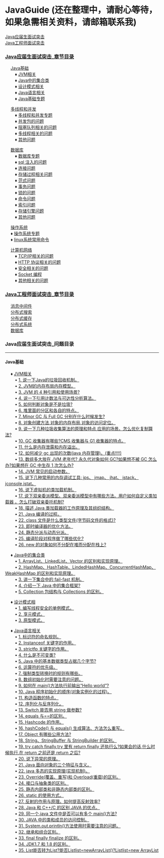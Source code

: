# JavaGuide (还在整理中，请耐心等待，如果急需相关资料，请邮箱联系我)
<a href="#1">Java应届生面试突击</a> <br>
<a href="#2">Java工程师面试突击</a>

### <a href="#1">Java应届生面试突击_章节目录</a> <br>
&ensp;&ensp; <a href="#11">Java基础</a> <br>
&ensp;&ensp;&ensp;&ensp; ♦ <a href="#111">JVM相关</a> <br>
&ensp;&ensp;&ensp;&ensp; ♦ <a href="#112">Java中的集合类</a> <br>
&ensp;&ensp;&ensp;&ensp; ♦ <a href="#113">设计模式相关</a> <br>
&ensp;&ensp;&ensp;&ensp; ♦ <a href="#114">Java语言相关</a> <br>
&ensp;&ensp;&ensp;&ensp; ♦ <a href="#115">Java基础专题</a> <br>

&ensp;&ensp; <a href="#12">多线程和并发</a> <br>
&ensp;&ensp;&ensp;&ensp; ♦ <a href="#121">多线程和并发专题</a> <br>
&ensp;&ensp;&ensp;&ensp; ♦ <a href="#122">并发包的问题</a> <br>
&ensp;&ensp;&ensp;&ensp; ♦ <a href="#123">阻塞队列相关的问题</a> <br>
&ensp;&ensp;&ensp;&ensp; ♦ <a href="#124">多线程相关的问题</a> <br>
&ensp;&ensp;&ensp;&ensp; ♦ <a href="#125">其他问题</a> <br>

&ensp;&ensp;  <a href="#13">数据库</a> <br>
&ensp;&ensp;&ensp;&ensp; ♦ <a href="#131">数据库专题</a> <br>
&ensp;&ensp;&ensp;&ensp; ♦ <a href="#132">sql 注入的问题</a> <br>
&ensp;&ensp;&ensp;&ensp; ♦ <a href="#133">连接问题</a> <br>
&ensp;&ensp;&ensp;&ensp; ♦ <a href="#134">存储过程相关问题</a> <br>
&ensp;&ensp;&ensp;&ensp; ♦ <a href="#135">范式问题</a> <br>
&ensp;&ensp;&ensp;&ensp; ♦ <a href="#136">事务问题</a> <br>
&ensp;&ensp;&ensp;&ensp; ♦ <a href="#137">锁的问题</a> <br>
&ensp;&ensp;&ensp;&ensp; ♦ <a href="#138">命令问题</a> <br>
&ensp;&ensp;&ensp;&ensp; ♦ <a href="#139">索引问题</a> <br>
&ensp;&ensp;&ensp;&ensp; ♦ <a href="#1310">存储引擎问题</a> <br>
&ensp;&ensp;&ensp;&ensp; ♦ <a href="#1311">其他问题</a> <br>

&ensp;&ensp;  <a href="#14">操作系统</a> <br> 
&ensp;&ensp; ♦ <a href="#141">操作系统专题</a> <br>
&ensp;&ensp; ♦ <a href="#141">linux系统常用命令</a> <br>

&ensp;&ensp;  <a href="#15">计算机网络</a> <br>
&ensp;&ensp;&ensp;&ensp; ♦ <a href="#15">TCP/IP相关的问题</a> <br>
&ensp;&ensp;&ensp;&ensp; ♦ <a href="#15">HTTP 协议相关的问题</a> <br>
&ensp;&ensp;&ensp;&ensp; ♦ <a href="#15">安全相关的问题</a> <br>
&ensp;&ensp;&ensp;&ensp; ♦ <a href="#15">Socket 编程</a> <br>
&ensp;&ensp;&ensp;&ensp; ♦ <a href="#15">其他相关的问题</a> <br>

### <a href="#2">Java工程师面试突击_章节目录</a> <br>
&ensp;&ensp;  <a href="#21">消息中间件</a> <br>
&ensp;&ensp;  <a href="#22">分布式搜索</a> <br>
&ensp;&ensp;  <a href="#23">分布式缓存</a> <br>
&ensp;&ensp;  <a href="#24">分布式系统</a> <br>
&ensp;&ensp;  <a href="#25">数据库</a> <br>


### <a name="1">Java应届生面试突击_问题目录</a>

---
#### <a name="11">Java基础</a>
&ensp;&ensp; ♦ <a name="111">[JVM相关](https://github.com/JGPY/JavaGuide/blob/master/Java应届生面试突击/Java基础/01_JVM相关.md)</a> <br>
&ensp;&ensp;&ensp;&ensp; • [1. 说一下Java的垃圾回收机制。](https://github.com/JGPY/JavaGuide/blob/master/Java应届生面试突击/Java基础/01_JVM相关.md/#1) <br>
&ensp;&ensp;&ensp;&ensp; • [2. JVM的内存布局内存模型。](https://github.com/JGPY/JavaGuide/blob/master/Java应届生面试突击/Java基础/01_JVM相关.md/#2) <br>
&ensp;&ensp;&ensp;&ensp; • [3. JVM 的 4 种引用和使用场景?](https://github.com/JGPY/JavaGuide/blob/master/Java应届生面试突击/Java基础/01_JVM相关.md/#3) <br>
&ensp;&ensp;&ensp;&ensp; • [4. 说一下引用计数法与可达性分析算法。](https://github.com/JGPY/JavaGuide/blob/master/Java应届生面试突击/Java基础/01_JVM相关.md/#4) <br>
&ensp;&ensp;&ensp;&ensp; • [5. 如何判断对象是不是垃圾?](https://github.com/JGPY/JavaGuide/blob/master/Java应届生面试突击/Java基础/01_JVM相关.md/#5) <br>
&ensp;&ensp;&ensp;&ensp; • [6. 堆里面的分区和各自的特点。](https://github.com/JGPY/JavaGuide/blob/master/Java应届生面试突击/Java基础/01_JVM相关.md/#6) <br>
&ensp;&ensp;&ensp;&ensp; • [7. Minor GC 与 Full GC 分别在什么时候发生?](https://github.com/JGPY/JavaGuide/blob/master/Java应届生面试突击/Java基础/01_JVM相关.md/#7) <br>
&ensp;&ensp;&ensp;&ensp; • [8. 对象创建方法,对象的内存布局,对象的访问定位。](https://github.com/JGPY/JavaGuide/blob/master/Java应届生面试突击/Java基础/01_JVM相关.md/#8) <br>
&ensp;&ensp;&ensp;&ensp; • [9. 说一下几种垃圾收集算法的原理和特点,应用的场景。怎么优化复制算法?](https://github.com/JGPY/JavaGuide/blob/master/Java应届生面试突击/Java基础/01_JVM相关.md/#9) <br>
&ensp;&ensp;&ensp;&ensp; • [10. GC 收集器有哪些?CMS 收集器与 G1 收集器的特点。](https://github.com/JGPY/JavaGuide/blob/master/Java应届生面试突击/Java基础/01_JVM相关.md/#10) <br>
&ensp;&ensp;&ensp;&ensp; • [11. 什么是内存泄露和内存溢出。](https://github.com/JGPY/JavaGuide/blob/master/Java应届生面试突击/Java基础/01_JVM相关.md/#11) <br>
&ensp;&ensp;&ensp;&ensp; • [12. 如何减少 gc 出现的次数(java 内存管理)。(重点!!!!)](https://github.com/JGPY/JavaGuide/blob/master/Java应届生面试突击/Java基础/01_JVM相关.md/#12) <br>
&ensp;&ensp;&ensp;&ensp; • [13. 数组多大放在 JVM 老年代? 永久代对象如何 GC?如果想不被 GC 怎么办?如果想在 GC 中生存 1 次怎么办?](https://github.com/JGPY/JavaGuide/blob/master/Java应届生面试突击/Java基础/01_JVM相关.md/13) <br>
&ensp;&ensp;&ensp;&ensp; • [14. JVM 常见的启动参数。](https://github.com/JGPY/JavaGuide/blob/master/Java应届生面试突击/Java基础/01_JVM相关.md/#14) <br>
&ensp;&ensp;&ensp;&ensp; • [15. 说下几种常用的内存调试工具: jps、 jmap、 jhat、 jstack、 jconsole,jstat。](https://github.com/JGPY/JavaGuide/blob/master/Java应届生面试突击/Java基础/01_JVM相关.md/15) <br>
&ensp;&ensp;&ensp;&ensp; • [16. 说下虚拟机的类加载机制。](https://github.com/JGPY/JavaGuide/blob/master/Java应届生面试突击/Java基础/01_JVM相关.md/#16) <br>
&ensp;&ensp;&ensp;&ensp; • [17. 说下双亲委派模型。双亲委派模型中有哪些方法。用户如何自定义类加载器 。怎么打破双亲委托机制?](https://github.com/JGPY/JavaGuide/blob/master/Java应届生面试突击/Java基础/01_JVM相关.md/#17) <br>
&ensp;&ensp;&ensp;&ensp; • [18. 描述 Java 类加载器的工作原理及其组织结构。](https://github.com/JGPY/JavaGuide/blob/master/Java应届生面试突击/Java基础/01_JVM相关.md/#18) <br>
&ensp;&ensp;&ensp;&ensp; • [21. Java 编译的过程。](https://github.com/JGPY/JavaGuide/blob/master/Java应届生面试突击/Java基础/01_JVM相关.md/#21) <br>
&ensp;&ensp;&ensp;&ensp; • [22. class 文件是什么类型文件(字节码文件的格式)?](https://github.com/JGPY/JavaGuide/blob/master/Java应届生面试突击/Java基础/01_JVM相关.md/#22) <br>
&ensp;&ensp;&ensp;&ensp; • [23. 即时编译器的优化方法。](https://github.com/JGPY/JavaGuide/blob/master/Java应届生面试突击/Java基础/01_JVM相关.md/#23) <br>
&ensp;&ensp;&ensp;&ensp; • [24. 静态分派与动态分派。](https://github.com/JGPY/JavaGuide/blob/master/Java应届生面试突击/Java基础/01_JVM相关.md/#24) <br>
&ensp;&ensp;&ensp;&ensp; • [25. 编译阶段对程序做了哪些优化?](https://github.com/JGPY/JavaGuide/blob/master/Java应届生面试突击/Java基础/01_JVM相关.md/#25) <br>
&ensp;&ensp;&ensp;&ensp; • [26. new 的对象如何不分配在堆而分配在栈上?](https://github.com/JGPY/JavaGuide/blob/master/Java应届生面试突击/Java基础/01_JVM相关.md/#26) <br>

&ensp;&ensp; ♦ <a name="112">[Java中的集合类](https://github.com/JGPY/JavaGuide/blob/master/Java应届生面试突击/Java基础/02_Java中的集合类.md)</a> <br>
&ensp;&ensp;&ensp;&ensp; • [1. ArrayList、LinkedList、Vector 的区别和实现原理。](https://github.com/JGPY/JavaGuide/blob/master/Java应届生面试突击/Java基础/02_Java中的集合类.md/#1) <br>
&ensp;&ensp;&ensp;&ensp; • [2. HashMap、HashTable、LindedHashMap、ConcurrentHashMap、WeakHashMap 的区别和实现原理。](https://github.com/JGPY/JavaGuide/blob/master/Java应届生面试突击/Java基础/02_Java中的集合类.md/#2) <br>
&ensp;&ensp;&ensp;&ensp; • [3. 讲一下集合中的 fail-fast 机制。](https://github.com/JGPY/JavaGuide/blob/master/Java应届生面试突击/Java基础/02_Java中的集合类.md/#3) <br>
&ensp;&ensp;&ensp;&ensp; • [4. 介绍一下 Java 中的集合框架?](https://github.com/JGPY/JavaGuide/blob/master/Java应届生面试突击/Java基础/02_Java中的集合类.md/#4) <br>
&ensp;&ensp;&ensp;&ensp; • [5. Collection 包结构与 Collections 的区别。](https://github.com/JGPY/JavaGuide/blob/master/Java应届生面试突击/Java基础/02_Java中的集合类.md/#5) <br>

&ensp;&ensp; ♦ <a name="113">[设计模式相](https://github.com/JGPY/JavaGuide/blob/master/Java应届生面试突击/Java基础/03_设计模式相关.md)</a> <br>
&ensp;&ensp;&ensp;&ensp; • [1. 编写线程安全的单例模式。](https://github.com/JGPY/JavaGuide/blob/master/Java应届生面试突击/Java基础/03_设计模式相关.md/#1) <br>
&ensp;&ensp;&ensp;&ensp; • [2. 享元模式。](https://github.com/JGPY/JavaGuide/blob/master/Java应届生面试突击/Java基础/03_设计模式相关.md/#2) <br>
&ensp;&ensp;&ensp;&ensp; • [3. 原型模式。](https://github.com/JGPY/JavaGuide/blob/master/Java应届生面试突击/Java基础/03_设计模式相关.md/#3) <br>

&ensp;&ensp; ♦ <a name="114">[Java语言相关](https://github.com/JGPY/JavaGuide/blob/master/Java应届生面试突击/Java基础/04_Java语言相关.md)</a> <br>
&ensp;&ensp;&ensp;&ensp; • [1. 标识符的命名规则。](https://github.com/JGPY/JavaGuide/blob/master/Java应届生面试突击/Java基础/04_Java语言相关.md/#1) <br>
&ensp;&ensp;&ensp;&ensp; • [2. Instanceof 关键字的作用。](https://github.com/JGPY/JavaGuide/blob/master/Java应届生面试突击/Java基础/04_Java语言相关.md/#2) <br>
&ensp;&ensp;&ensp;&ensp; • [3. strictfp 关键字的作用。](https://github.com/JGPY/JavaGuide/blob/master/Java应届生面试突击/Java基础/04_Java语言相关.md/#3) <br>
&ensp;&ensp;&ensp;&ensp; • [4. 什么是不可变类?](https://github.com/JGPY/JavaGuide/blob/master/Java应届生面试突击/Java基础/04_Java语言相关.md/#4) <br>
&ensp;&ensp;&ensp;&ensp; • [5. Java 中的基本数据类型占据几个字节?](https://github.com/JGPY/JavaGuide/blob/master/Java应届生面试突击/Java基础/04_Java语言相关.md/#5) <br>
&ensp;&ensp;&ensp;&ensp; • [6. 运算符的优先级。](https://github.com/JGPY/JavaGuide/blob/master/Java应届生面试突击/Java基础/04_Java语言相关.md/#6) <br>
&ensp;&ensp;&ensp;&ensp; • [7. 强制类型转换时的规则有哪些。](https://github.com/JGPY/JavaGuide/blob/master/Java应届生面试突击/Java基础/04_Java语言相关.md/#7) <br>
&ensp;&ensp;&ensp;&ensp; • [8. 数组初始化时需要注意的问题。](https://github.com/JGPY/JavaGuide/blob/master/Java应届生面试突击/Java基础/04_Java语言相关.md/#8) <br>
&ensp;&ensp;&ensp;&ensp; • [9. 如何在 main()方法执行前输出“Hello world”?](https://github.com/JGPY/JavaGuide/blob/master/Java应届生面试突击/Java基础/04_Java语言相关.md/#9) <br>
&ensp;&ensp;&ensp;&ensp; • [10. Java 程序初始化的顺序(对象实例化的过程)。](https://github.com/JGPY/JavaGuide/blob/master/Java应届生面试突击/Java基础/04_Java语言相关.md/#10) <br>
&ensp;&ensp;&ensp;&ensp; • [11. 构造函数的特点。](https://github.com/JGPY/JavaGuide/blob/master/Java应届生面试突击/Java基础/04_Java语言相关.md/#11) <br>
&ensp;&ensp;&ensp;&ensp; • [12. 序列化与反序列化。](https://github.com/JGPY/JavaGuide/blob/master/Java应届生面试突击/Java基础/04_Java语言相关.md/#12) <br>
&ensp;&ensp;&ensp;&ensp; • [13. Switch 能否用 string 做参数?](https://github.com/JGPY/JavaGuide/blob/master/Java应届生面试突击/Java基础/04_Java语言相关.md/#13) <br>
&ensp;&ensp;&ensp;&ensp; • [14. equals 与==的区别。](https://github.com/JGPY/JavaGuide/blob/master/Java应届生面试突击/Java基础/04_Java语言相关.md/#14) <br>
&ensp;&ensp;&ensp;&ensp; • [15. Hashcode 的作用。](https://github.com/JGPY/JavaGuide/blob/master/Java应届生面试突击/Java基础/04_Java语言相关.md/#15) <br>
&ensp;&ensp;&ensp;&ensp; • [16. hashCode() 与 equals() 生成算法、方法怎么重写。](https://github.com/JGPY/JavaGuide/blob/master/Java应届生面试突击/Java基础/04_Java语言相关.md/#16) <br>
&ensp;&ensp;&ensp;&ensp; • [17. Object 有哪些公用方法?](https://github.com/JGPY/JavaGuide/blob/master/Java应届生面试突击/Java基础/04_Java语言相关.md/#17) <br>
&ensp;&ensp;&ensp;&ensp; • [18. String、StringBuffer 与 StringBuilder 的区别。](https://github.com/JGPY/JavaGuide/blob/master/Java应届生面试突击/Java基础/04_Java语言相关.md/#18) <br>
&ensp;&ensp;&ensp;&ensp; • [19. try catch finally,try 里有 return,finally 还执行么?如果会的话,什么时候执行,在 return 之前还是 return 之后?](https://github.com/JGPY/JavaGuide/blob/master/Java应届生面试突击/Java基础/04_Java语言相关.md/#19) <br>
&ensp;&ensp;&ensp;&ensp; • [20. 说下异常的原理。](https://github.com/JGPY/JavaGuide/blob/master/Java应届生面试突击/Java基础/04_Java语言相关.md/#20) <br>
&ensp;&ensp;&ensp;&ensp; • [21. Java 面向对象的三个特征与含义。](https://github.com/JGPY/JavaGuide/blob/master/Java应届生面试突击/Java基础/04_Java语言相关.md/#21) <br>
&ensp;&ensp;&ensp;&ensp; • [22. java 多态的实现原理(实现机制)。](https://github.com/JGPY/JavaGuide/blob/master/Java应届生面试突击/Java基础/04_Java语言相关.md/#22) <br>
&ensp;&ensp;&ensp;&ensp; • [23. Override(覆盖、重写)和 Overload(重载)的区别。](https://github.com/JGPY/JavaGuide/blob/master/Java应届生面试突击/Java基础/04_Java语言相关.md/#23) <br>
&ensp;&ensp;&ensp;&ensp; • [24. 接口与抽象类的区别。](https://github.com/JGPY/JavaGuide/blob/master/Java应届生面试突击/Java基础/04_Java语言相关.md/#24) <br>
&ensp;&ensp;&ensp;&ensp; • [25. 静态内部类和非静态内部类的区别。](https://github.com/JGPY/JavaGuide/blob/master/Java应届生面试突击/Java基础/04_Java语言相关.md/#25) <br>
&ensp;&ensp;&ensp;&ensp; • [26. static 的使用方式。](https://github.com/JGPY/JavaGuide/blob/master/Java应届生面试突击/Java基础/04_Java语言相关.md/#26) <br>
&ensp;&ensp;&ensp;&ensp; • [27. 反射的作用与原理。如何提高反射效率?](https://github.com/JGPY/JavaGuide/blob/master/Java应届生面试突击/Java基础/04_Java语言相关.md/#27) <br>
&ensp;&ensp;&ensp;&ensp; • [28. Java 和 C++/C 的区别,JAVA 的优点。](https://github.com/JGPY/JavaGuide/blob/master/Java应届生面试突击/Java基础/04_Java语言相关.md/#28) <br>
&ensp;&ensp;&ensp;&ensp; • [29. 同一个.java 文件中是否可以有多个 main()方法?](https://github.com/JGPY/JavaGuide/blob/master/Java应届生面试突击/Java基础/04_Java语言相关.md/#29) <br>
&ensp;&ensp;&ensp;&ensp; • [30. JAVA 中的类和成员的访问控制。](https://github.com/JGPY/JavaGuide/blob/master/Java应届生面试突击/Java基础/04_Java语言相关.md/#30) <br>
&ensp;&ensp;&ensp;&ensp; • [31. System.out.println()方法使用时需要注意的问题。](https://github.com/JGPY/JavaGuide/blob/master/Java应届生面试突击/Java基础/04_Java语言相关.md/#31) <br>
&ensp;&ensp;&ensp;&ensp; • [32. 继承和组合区别。](https://github.com/JGPY/JavaGuide/blob/master/Java应届生面试突击/Java基础/04_Java语言相关.md/#32) <br>
&ensp;&ensp;&ensp;&ensp; • [33. final finally finalize 的区别。](https://github.com/JGPY/JavaGuide/blob/master/Java应届生面试突击/Java基础/04_Java语言相关.md/#33) <br>
&ensp;&ensp;&ensp;&ensp; • [34. JDK1.7 和 1.8 的区别。](https://github.com/JGPY/JavaGuide/blob/master/Java应届生面试突击/Java基础/04_Java语言相关.md/#34) <br>
&ensp;&ensp;&ensp;&ensp; • [35. List<String>能否转为List<Object>?能否List<Object>list=newArrayList<String>()?List<String>list=new ArrayList<Object>()?原因?](https://github.com/JGPY/JavaGuide/blob/master/Java应届生面试突击/Java基础/04_Java语言相关.md/#35)<br>
&ensp;&ensp;&ensp;&ensp; • [36. 泛型的好处?](https://github.com/JGPY/JavaGuide/blob/master/Java应届生面试突击/Java基础/04_Java语言相关.md/#36) <br>

&ensp;&ensp; ♦ <a name="115">[Java基础专题](https://github.com/JGPY/JavaGuide/blob/master/Java应届生面试突击/Java基础/05_Java基础专题.md)</a> <br>
&ensp;&ensp;&ensp;&ensp; • [1. String 中的”+”操作是怎么回事?](https://github.com/JGPY/JavaGuide/blob/master/Java应届生面试突击/Java基础/05_Java基础专题.md/#1) <br>
&ensp;&ensp;&ensp;&ensp; • [2. StringBuilder 和 StringBuffer 底层是怎么实现的。](https://github.com/JGPY/JavaGuide/blob/master/Java应届生面试突击/Java基础/05_Java基础专题.md/#2) <br>
&ensp;&ensp;&ensp;&ensp; • [3. String 类中常用的方法。](https://github.com/JGPY/JavaGuide/blob/master/Java应届生面试突击/Java基础/05_Java基础专题.md/#3) <br>
&ensp;&ensp;&ensp;&ensp; • [4. 创建虚引用的时候,构造方法传入一个 ReferenceQueue,作用是什么。](https://github.com/JGPY/JavaGuide/blob/master/Java应届生面试突击/Java基础/05_Java基础专题.md/#4) <br>
&ensp;&ensp;&ensp;&ensp; • [5. 栈溢出的原因和解决方法。](https://github.com/JGPY/JavaGuide/blob/master/Java应届生面试突击/Java基础/05_Java基础专题.md/#5) <br>
&ensp;&ensp;&ensp;&ensp; • [6. HashMap的加载因子的作用。](https://github.com/JGPY/JavaGuide/blob/master/Java应届生面试突击/Java基础/05_Java基础专题.md/#6) <br>
&ensp;&ensp;&ensp;&ensp; • [7. HashMap中的 key 可以是任意对象吗?(Set 中元素的内容可以改变吗?)](https://github.com/JGPY/JavaGuide/blob/master/Java应届生面试突击/Java基础/05_Java基础专题.md/#7) <br>
&ensp;&ensp;&ensp;&ensp; • [8. 如果你定义一个类,包括学号,姓名,分数,如何把这个对象作为 key?](https://github.com/JGPY/JavaGuide/blob/master/Java应届生面试突击/Java基础/05_Java基础专题.md/#8) <br>
&ensp;&ensp;&ensp;&ensp; • [9. Java是如何实现跨平台的。](https://github.com/JGPY/JavaGuide/blob/master/Java应届生面试突击/Java基础/05_Java基础专题.md/#9) <br>
&ensp;&ensp;&ensp;&ensp; • [10. 什么是泛型,为什么要使用以及类型擦除。](https://github.com/JGPY/JavaGuide/blob/master/Java应届生面试突击/Java基础/05_Java基础专题.md/#10) <br>
&ensp;&ensp;&ensp;&ensp; • [11. Java中的 NIO,BIO 分别是什么。NIO 主要用来解决什么问题。](https://github.com/JGPY/JavaGuide/blob/master/Java应届生面试突击/Java基础/05_Java基础专题.md/#11) <br>
&ensp;&ensp;&ensp;&ensp; • [12. 面向对象的 6 个基本原则(设计模式的 6 个基本原则)。](https://github.com/JGPY/JavaGuide/blob/master/Java应届生面试突击/Java基础/05_Java基础专题.md/#12) <br>
&ensp;&ensp;&ensp;&ensp; • [13. JDK 源码中用到的设计模式 。](https://github.com/JGPY/JavaGuide/blob/master/Java应届生面试突击/Java基础/05_Java基础专题.md/#13) <br>              
&ensp;&ensp;&ensp;&ensp; • [14. 执行 Student s = new Student();在内存中做了哪些事情?](https://github.com/JGPY/JavaGuide/blob/master/Java应届生面试突击/Java基础/05_Java基础专题.md/#14) <br>
&ensp;&ensp;&ensp;&ensp; • [15. 你知道的开源软件有哪些?](https://github.com/JGPY/JavaGuide/blob/master/Java应届生面试突击/Java基础/05_Java基础专题.md/#15) <br>
&ensp;&ensp;&ensp;&ensp; • [16. String 型变量如何转成 int 型变量,反过来呢?](https://github.com/JGPY/JavaGuide/blob/master/Java应届生面试突击/Java基础/05_Java基础专题.md/#16) <br>
&ensp;&ensp;&ensp;&ensp; • [17. 怎么判断数组是 null 还是为空?](https://github.com/JGPY/JavaGuide/blob/master/Java应届生面试突击/Java基础/05_Java基础专题.md/#17) <br>
&ensp;&ensp;&ensp;&ensp; • [18. 怎样让一个线程放弃锁。](https://github.com/JGPY/JavaGuide/blob/master/Java应届生面试突击/Java基础/05_Java基础专题.md/#18) <br>
&ensp;&ensp;&ensp;&ensp; • [19. IO 里面常见的类。](https://github.com/JGPY/JavaGuide/blob/master/Java应届生面试突击/Java基础/05_Java基础专题.md/#19) <br>
&ensp;&ensp;&ensp;&ensp; • [20. xml 解析方式。](https://github.com/JGPY/JavaGuide/blob/master/Java应届生面试突击/Java基础/05_Java基础专题.md/#20) <br>
                                 
#### <a name="12">[多线程和并发](https://github.com/JGPY/JavaGuide/tree/master/Java应届生面试突击/多线程和并发)</a>
&ensp;&ensp; ♦ <a name="121">[多线程和并发专题](https://github.com/JGPY/JavaGuide/tree/master/Java应届生面试突击/多线程和并发/多线程和并发专题.md)</a> <br>
&ensp;&ensp;&ensp;&ensp; • [1. 什么是缓存一致性问题?如何解决呢?]() <br>
&ensp;&ensp;&ensp;&ensp; • []() <br>
&ensp;&ensp;&ensp;&ensp; • []() <br>
&ensp;&ensp;&ensp;&ensp; • []() <br>
&ensp;&ensp;&ensp;&ensp; • []() <br>
&ensp;&ensp;&ensp;&ensp; • []() <br>
&ensp;&ensp;&ensp;&ensp; • []() <br>
&ensp;&ensp;&ensp;&ensp; • []() <br>
&ensp;&ensp; ♦ <a name="122">[并发包的问题](https://github.com/JGPY/JavaGuide/tree/master/Java应届生面试突击/多线程和并发/并发包的问题.md)</a> <br>
&ensp;&ensp;&ensp;&ensp; • []() <br>
&ensp;&ensp;&ensp;&ensp; • []() <br>
&ensp;&ensp; ♦ <a name="123">[阻塞队列相关的问题](https://github.com/JGPY/JavaGuide/tree/master/Java应届生面试突击/多线程和并发/阻塞队列相关的问题.md)</a> <br>
&ensp;&ensp;&ensp;&ensp; • []() <br>
&ensp;&ensp;&ensp;&ensp; • []() <br>
&ensp;&ensp; ♦ <a name="124">[多线程相关的问题](https://github.com/JGPY/JavaGuide/tree/master/Java应届生面试突击/多线程和并发/多线程相关的问题.md)</a> <br>
&ensp;&ensp;&ensp;&ensp; • []() <br>
&ensp;&ensp;&ensp;&ensp; • []() <br>
&ensp;&ensp; ♦ <a name="125">[其他问题z](https://github.com/JGPY/JavaGuide/tree/master/Java应届生面试突击/多线程和并发/其他问题.md)</a> <br>
&ensp;&ensp;&ensp;&ensp; • []() <br>
&ensp;&ensp;&ensp;&ensp; • []() <br>

#### <a name="13">[数据库](./Java应届生面试突击/数据库)</a>
&ensp;&ensp; ♦ <a name="131">[数据库专题](./Java应届生面试突击/数据库/01_数据库专题.md)</a> <br>
&ensp;&ensp;&ensp;&ensp; • [优化查询的方法？]() <br>
&ensp;&ensp;&ensp;&ensp; • [如果有一个特别大的访问量到数据库上，怎么做优化？]() <br>
&ensp;&ensp; ♦ <a name="132">[sql注入的问题](./Java应届生面试突击/数据库/02_sql注入的问题.md)</a> <br>
&ensp;&ensp;&ensp;&ensp; • [SQL语句应该考虑哪些安全问题？]() <br>
&ensp;&ensp;&ensp;&ensp; • [什么叫SQL注入，如何防止？请举例说明。]() <br>
&ensp;&ensp; ♦ <a name="133">[连接问题](./Java应届生面试突击/数据库/03_涉及连接的问题.md)</a> <br>
&ensp;&ensp;&ensp;&ensp; • [内连接与外链接的区别？]() <br>
&ensp;&ensp;&ensp;&ensp; • [inner join 和 left join 的性能比较。]() <br>
&ensp;&ensp;&ensp;&ensp; • [联合查询的索引使用]() <br>
&ensp;&ensp;&ensp;&ensp; • [数据库中两个表求交集、并集、差集。]() <br>
&ensp;&ensp; ♦ <a name="134">[存储过程相关问题](./Java应届生面试突击/数据库/04_涉及存储过程的问题.md)</a> <br>
&ensp;&ensp;&ensp;&ensp; • [存储过程的概念以及优缺点是什么。]() <br>
&ensp;&ensp; ♦ <a name="135">[范式问题](./Java应届生面试突击/数据库/05_涉及范式的问题.md)</a> <br>
&ensp;&ensp;&ensp;&ensp; • [数据库的三级范式？]() <br>
&ensp;&ensp; ♦ <a name="136">[事务问题](./Java应届生面试突击/数据库/06_涉及事务的问题.md)</a> <br>
&ensp;&ensp;&ensp;&ensp; • [数据库事务正确执行的四个基本要素（事务的四个属性）。]() <br>
&ensp;&ensp;&ensp;&ensp; • [并发事务带来的问题。]() <br>
&ensp;&ensp;&ensp;&ensp; • [并发控制的方式（如何解决并发问题）]() <br>
&ensp;&ensp;&ensp;&ensp; • [数据库事物的隔离级别介绍、举例说明。]() <br>
&ensp;&ensp;&ensp;&ensp; • [MySQL事务控制语句]() <br>
&ensp;&ensp;&ensp;&ensp; • [数据库怎么保证数据的一致性。]() <br>
&ensp;&ensp; ♦ <a name="137">[锁的问题](./Java应届生面试突击/数据库/07_涉及锁的问题.md)</a> <br>
&ensp;&ensp;&ensp;&ensp; • [如何并发访问数据库]() <br>
&ensp;&ensp;&ensp;&ensp; • [说下数据库的锁机制，数据库中都有哪些锁。]() <br>
&ensp;&ensp;&ensp;&ensp; • [MySQL锁的粒度（即锁的级别）]() <br>
&ensp;&ensp;&ensp;&ensp; • [乐观锁和悲观锁的概念，实现方式和使用场景。]() <br>
&ensp;&ensp; ♦ <a name="138">[命令问题](./Java应届生面试突击/数据库/08_涉及命令的问题.md)</a> <br>
&ensp;&ensp;&ensp;&ensp; • [truncate 与 delete 的区别是什么？]() <br>
&ensp;&ensp;&ensp;&ensp; • [SQL的授权语句和收回权限语句？]() <br>
&ensp;&ensp;&ensp;&ensp; • [怎么新加一行记录，怎么添加一个列字段，修改列？]() <br>
&ensp;&ensp;&ensp;&ensp; • [Select Count(*)和Select Count(数字)以及Select Count(column)区别。]() <br>
&ensp;&ensp;&ensp;&ensp; • [EXISTS关键字的使用方法？]() <br>
&ensp;&ensp;&ensp;&ensp; • [例题]() <br>
&ensp;&ensp;&ensp;&ensp; • [判断表的字段值是否为空]() <br>

&ensp;&ensp; ♦ <a name="139">[索引问题](./Java应届生面试突击/数据库/09_涉及索引的问题.md)</a> <br>
&ensp;&ensp;&ensp;&ensp; • [索引的优缺点]() <br>
&ensp;&ensp;&ensp;&ensp; • [索引有哪些？]() <br>
&ensp;&ensp;&ensp;&ensp; • [数据库索引的原理（实现）]() <br>
&ensp;&ensp;&ensp;&ensp; • [MySQL的B+树索引的优点？为什么不用二叉树？B-树和B+树为什么比红黑树更合适？]() <br>
&ensp;&ensp;&ensp;&ensp; • [建索引的几大原则]() <br>
&ensp;&ensp; ♦ <a name="1310">[存储引擎问题](./Java应届生面试突击/数据库/10_涉及存储引擎的问题.md)</a> <br>
&ensp;&ensp;&ensp;&ensp; • [MySQL中Mylsam与InnoDB的区别，至少5点。]() <br>
&ensp;&ensp;&ensp;&ensp; • [例题]() <br>
&ensp;&ensp; ♦ <a name="1322">[其他问题](./Java应届生面试突击/数据库/11_其他问题.md)</a> <br>
&ensp;&ensp;&ensp;&ensp; • [如果在数据库上进行误操作该怎么处理。]() <br>
&ensp;&ensp;&ensp;&ensp; • [数据库在进行水平分表之后，SQL分页查询该怎么进行？分表之后想让一个id多个表示自增的，效率实现。数据库中的分页查询怎么写？]() <br>
&ensp;&ensp;&ensp;&ensp; • [关系型数据库和非关系型数据库的区别]() <br>
&ensp;&ensp;&ensp;&ensp; • [数据库连接池的原理？连接池使用什么数据结构实现？实现连接池？]() <br>

#### <a name="14">[操作系统](https://github.com/JGPY/JavaGuide/tree/master/Java应届生面试突击/操作系统)</a>
&ensp;&ensp; ♦ <a name="141">[操作系统专题](https://github.com/JGPY/JavaGuide/tree/master/Java应届生面试突击/操作系统/操作系统专题.md)</a> <br>
&ensp;&ensp;&ensp;&ensp; • []() <br>
&ensp;&ensp;&ensp;&ensp; • []() <br>

#### <a name="15">[计算机网络](https://github.com/JGPY/JavaGuide/tree/master/Java应届生面试突击/操作系统/计算机网络.md)</a>
&ensp;&ensp; ♦ <a name="151">[TCP/IP相关的问题](https://github.com/JGPY/JavaGuide/tree/master/Java应届生面试突击/操作系统/TCP_IP相关的问题.md)</a> <br>
&ensp;&ensp;&ensp;&ensp; • <a name=""></a> <br>
&ensp;&ensp; ♦ <a name="152">[HTTP协议相关的问题](https://github.com/JGPY/JavaGuide/tree/master/Java应届生面试突击/操作系统/HTTP协议相关的问题.md)</a> <br>
&ensp;&ensp;&ensp;&ensp; • <a name=""></a> <br>
&ensp;&ensp;&ensp;&ensp; • <a name=""></a> <br>
&ensp;&ensp; ♦ <a name="153">[安全相关的问题](https://github.com/JGPY/JavaGuide/tree/master/Java应届生面试突击/操作系统/安全相关的问题.md)</a> <br>
&ensp;&ensp;&ensp;&ensp; • <a name=""></a> <br>
&ensp;&ensp;&ensp;&ensp; • <a name=""></a> <br>
&ensp;&ensp; ♦ <a name="154">[Socket编程](https://github.com/JGPY/JavaGuide/tree/master/Java应届生面试突击/操作系统/Socket编程.md)</a> <br>
&ensp;&ensp;&ensp;&ensp; • <a name=""></a> <br>
&ensp;&ensp;&ensp;&ensp; • <a name=""></a> <br>
&ensp;&ensp; ♦ <a name="155">[其他相关的问题](https://github.com/JGPY/JavaGuide/tree/master/Java应届生面试突击/操作系统/其他相关的问题.md)</a> <br>
&ensp;&ensp;&ensp;&ensp; • <a name=""></a> <br>
&ensp;&ensp;&ensp;&ensp; • <a name=""></a> <br>


### <a name="2">Java工程师面试突击_问题目录</a>

--- 
#### <a name="21">消息中间件</a>
- [如何进行消息队列的选型]()
- [引入消息队列后如何保证其可用性]()
- [为什么消息队列里消费到了重复数据]()
- [发到消息队列的数据不见了]()
- [如何保证从消息队列拿到的数据按照顺序执行]()
- [几百万消息在小消息队列里积压了几小时]()
- [如果让你开发一个消息中间件,你会怎么设计架构]()
- [消息队列相关问题的面试技巧]()

#### <a name="22">分布式搜索</a>
- [分布式引擎架构是怎么设计的,为什么是分布式的]()
- [分布式搜索引擎写入和查询的工作流程]()
- [分布式搜索引擎在几十亿数据量级的场景下如何优化查询性能]()
- [你们公司分布式搜索引擎是怎么部署的]()
- [分布式搜索引擎相关问题的面试技巧]()

#### <a name="23">分布式缓存</a>
- [分布式缓存第一个问题]()
- [redis线程模型,为什么单线程还是有很高的效率]()
- [redis有哪些数据类型,分别在什么场景下使用比较合适]()
- [redis过期策略,手写LRU]()
- [怎么保证redis是高并发和高可用]()
- [怎么保证redis挂掉之后再重启数据可以恢复]()
- [redis cluster集群模式的原理]()
- [一般如何应对缓存雪崩以及穿透问题]()
- [如何保证缓存与数据库双写时的数据一致性]()
- [redis的并发竞争该如何解决]()
- [你们公司生产环境的redis集群的部署架构是什么样的]()
- [分布式缓存面试题的回答技巧]()

#### <a name="24">分布式系统</a>
- [为什么要把系统拆分为分布式,为啥要用dubbo]()
- [dubbo的工作原理,注册中心挂了可以继续通信嘛]()
- [dubbo都支持哪写通信协议以及序列化协议]()
- [dubbo支持哪写负载均衡,高可用以及动态代理策略]()
- [SPI是啥意思,dubbo的SPI机制原理]()
- [基于dubbo如何做服务治理、服务降级以及重试]()
- [分布式接口的幂等性如何保证,比如不能重复扣款]()
- [分布式系统中的接口调用如何保证顺序性]()
- [如何设计一个类似dubbo的rpc框架,架构上如何考虑]()
- [zookeeper一般都有哪写使用场景]()
- [什么是分布式锁,对比redis和zk两种分布式锁的优劣]()
- [说说你们的分布式session方案,怎么做的]()
- [分布式事务方案,有啥坑]()
- [一般如何设计一个高并发的系统架构]()

#### <a name="25">数据库</a>
- [如何分库分表]()
- [如何系统不停机迁移到分库分表]()
- [如何设计可动态扩容缩容的分库分表方案]()
- [分库分表后全局id如何生成]()
- [MySQL读写分离的原理,主从同步如何解决]()


    